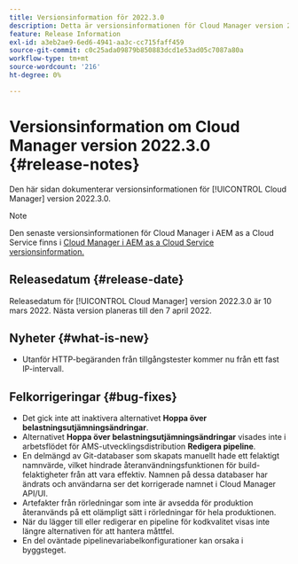 ```yaml
---
title: Versionsinformation för 2022.3.0
description: Detta är versionsinformationen för Cloud Manager version 2022.3.0.
feature: Release Information
exl-id: a3eb2ae9-6ed6-4941-aa3c-cc715faff459
source-git-commit: c0c25ada09879b850883dcd1e53ad05c7087a80a
workflow-type: tm+mt
source-wordcount: '216'
ht-degree: 0%

---
```


# Versionsinformation om Cloud Manager version 2022.3.0 {#release-notes}

Den här sidan dokumenterar versionsinformationen för [!UICONTROL Cloud Manager] version 2022.3.0.

>[!NOTE]
>
>Den senaste versionsinformationen för Cloud Manager i AEM as a Cloud Service finns i [Cloud Manager i AEM as a Cloud Service versionsinformation.](https://experienceleague.adobe.com/docs/experience-manager-cloud-service/content/implementing/using-cloud-manager/release-notes-cloud-manager/release-notes-cm-current.html)

## Releasedatum {#release-date}

Releasedatum för [!UICONTROL Cloud Manager] version 2022.3.0 är 10 mars 2022. Nästa version planeras till den 7 april 2022.

## Nyheter {#what-is-new}

* Utanför HTTP-begäranden från tillgångstester kommer nu från ett fast IP-intervall.


## Felkorrigeringar {#bug-fixes}

* Det gick inte att inaktivera alternativet **Hoppa över belastningsutjämningsändringar**.
* Alternativet **Hoppa över belastningsutjämningsändringar** visades inte i arbetsflödet för AMS-utvecklingsdistribution **Redigera pipeline**.
* En delmängd av Git-databaser som skapats manuellt hade ett felaktigt namnvärde, vilket hindrade återanvändningsfunktionen för build-felaktigheter från att vara effektiv. Namnen på dessa databaser har ändrats och användarna ser det korrigerade namnet i Cloud Manager API/UI.
* Artefakter från rörledningar som inte är avsedda för produktion återanvänds på ett olämpligt sätt i rörledningar för hela produktionen.
* När du lägger till eller redigerar en pipeline för kodkvalitet visas inte längre alternativen för att hantera måttfel.
* En del oväntade pipelinevariabelkonfigurationer kan orsaka i byggsteget.
